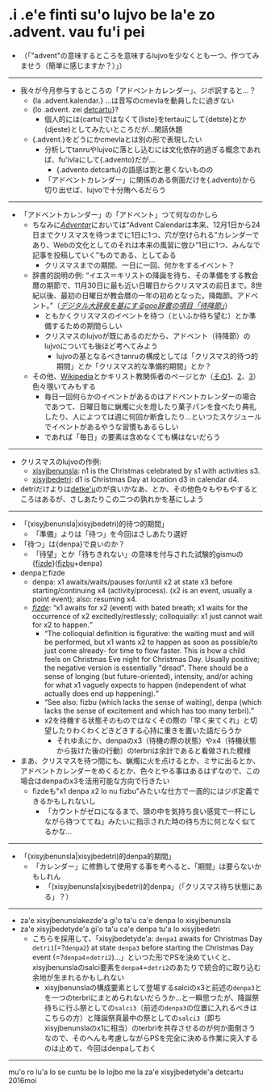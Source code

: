 # .i .e'e finti su'o lujvo be la'e zo .advent. vau fu'i pei
- （「"advent"の意味するところを意味するlujvoを少なくとも一つ、作つてみませう（簡単に感じますか？）」）

---
- 我々が今月参与するところの「アドベントカレンダー」、ジボ訳すると…？
  - {la .advent.kalendar.} …は音写のcmevlaを動員したに過ぎない
  - {lo .advent. zei [detcartu][zodetcartu]}?
    - 個人的には{cartu}ではなくて{liste}をtertauにして{detste}とか{djeste}としてみたいところだが…閑話休題
  - {.advent.}をどうにかcmevlaとは別の形で表現したい
    - 分析してtanruやlujvoに落とし込むには文化依存的過ぎる概念であれば、fu'ivlaにして{.advento}だが…
      - {.advento detcartu}の語感は割と悪くないものの
    - 「アドベントカレンダー」に関係のある側面だけを{.advento}から切り出せば、lujvoで十分賄へるだらう

---
- 「アドベントカレンダー」の「アドベント」つて何なのかしら
  - ちなみに<cite>[Adventar][adventar]</cite>においては<q>Advent Calendarは本来、12月1日から24日までクリスマスを待つまでに1日に1つ、穴が空けられる</q>カレンダーであり、Webの文化としてのそれは本来の風習に倣ひ<q>1日に1つ、みんなで記事を投稿していく</q>ものである、としてゐる
    - クリスマスまでの期間、一日に一回、何かをするイベント？
  - 辞書的説明の例: <q>イエス＝キリストの降誕を待ち、その準備をする教会暦の期節で、11月30日に最も近い日曜日からクリスマスの前日まで。8世紀以後、最初の日曜日が教会暦の一年の初めとなった。降臨節。アドベント。</q>（<cite>[デジタル大辞泉を基にするgoo辞書の項目「待降節」][goodai]</cite>）
    - ともかくクリスマスのイベントを待つ（といふか待ち望む）とか準備するための期間らしい
    - クリスマスのlujvoが既にあるのだから、アドベント（待降節）のlujvoについても後ほど考へてみよう
      - lujvoの基となるべきtanruの構成としては「クリスマス的待つ的期間」とか「クリスマス的な準備的期間」とか？
  - その他、[Wikipedia][wp]とかキリスト教関係者のページとか（[その1][x1]、[2][x2]、[3][x3]）色々覗いてみもする
    - 毎日一回何らかのイベントがあるのはアドベントカレンダーの場合であつて、日曜日毎に蝋燭に火を燈したり菓子パンを食べたり典礼したり、人によつては週に何回か断食したり…といつたスケジュールでイベントがあるやうな習慣もあるらしい
    - であれば「毎日」の要素は含めなくても構はないだらう

---
- クリスマスのlujvoの作例:
  - [xisyjbenunsla][zoxisyjbenunsla]: n1 is the Christmas celebrated by s1 with activities s3.
  - [xisyjbedetri][zoxisyjbedetri]: d1 is Christmas Day at location d3 in calendar d4.
- detriだけよりは[detke'u][zodetkehu]のが良いかなあ、とか、その他色々もやもやするところはあるが、さしあたりこの二つの孰れかを基にしよう

---
- 「(xisyjbenunsla|xisyjbedetri)的待つ的期間」
  - 「準備」よりは「待つ」を今回はさしあたり選好
- 「待つ」は{denpa}で良いのか？
  - 「待望」とか「待ちきれない」の意味を付与された試験的gismuの{[fizde][zofizde]}([fizbu][zofizbu]+denpa)
- denpaとfizde
  - denpa: x1 awaits/waits/pauses for/until x2 at state x3 before starting/continuing x4 (activity/process).
(x2 is an event, usually a point event); also: resuming x4.
  - <cite>[fizde][zofizde]</cite>: <q>x1 awaits for x2 (event) with bated breath; x1 waits for the occurrence of x2 excitedly/restlessly; colloquially: x1 just cannot wait for x2 to happen.</q>
    - <q>The colloquial definition is figurative: the waiting must and will be performed, but x1 wants x2 to happen as soon as possible/to just come already- for time to flow faster. This is how a child feels on Christmas Eve night for Christmas Day. Usually positive; the negative version is essentially "dread". There should be a sense of longing (but future-oriented), intensity, and/or aching for what x1 vaguely expects to happen (independent of what actually does end up happening).</q>
    - <q>See also: fizbu (which lacks the sense of waiting), denpa (which lacks the sense of excitement and which has too many terbri).</q>
    - x2を待機する状態そのものではなくその際の「早く来てくれ」と切望したりわくわくどきどきする心持に重きを置いた語だらうか
      - それゆゑにか、denpaのx3（待機の際の状態）やx4（待機状態から抜けた後の行動）のterbriは余計であると看做された模様
- まあ、クリスマスを待つ間にも、蝋燭に火を点けるとか、ミサに出るとか、アドベントカレンダーをめくるとか、色々とやる事はあるはずなので、この場合はdenpaのx3を活用可能な方向で行きたい
  - fizdeも"x1 denpa x2 lo nu fizbu"みたいな仕方で一面的にはジボ定義できるかもしれないし
    - 「カウントがゼロになるまで、頭の中を気持ち良い感覚で一杯にしながら待つててね」みたいに指示された時の待ち方に何となく似てるかな…

---
- 「(xisyjbenunsla|xisyjbedetri)的denpa的期間」
  - 「カレンダー」に修飾して使用する事を考へると、「期間」は要らないかもしれん
    - 「(xisyjbenunsla|xisyjbedetri)的denpa」（「クリスマス待ち状態にある」？）

---
- za'e xisyjbenunslakezde'a gi'o ta'u ca'e denpa lo xisyjbenunsla
- za'e xisyjbedetyde'a gi'o ta'u ca'e denpa tu'a lo xisyjbedetri
  - こちらを採用して、「xisyjbedetyde'a: `denpa1` awaits for Christmas Day `detri1`(=?`denpa2`) at state `denpa3` before starting the Christmas Day event (=?`denpa4`=`detri2`)...」といつた形でPSを決めていくと、xisyjbenunslaのsalci要素を`denpa4`=`detri2`のあたりで統合的に取り込む余地が生まれるかもしれない
    - xisyjbenunslaの構成要素として登場するsalciのx3と前述の`denpa3`とを一つのterbriにまとめられないだらうか…と一瞬思つたが、降誕祭待ちに行ふ祭としての`salci3`（前述の`denpa3`の位置に入れるべきはこちらの方）と降誕祭真最中の祭としての`salci3`（即ちxisyjbenunslaのx1に相当）のterbriを共存させるのが何か面倒さうなので、そのへんも考慮しながらPSを完全に決める作業に突入するのは止めて、今回はdenpaしておく

---
mu'o ro lu'a lo se cuntu be lo lojbo me la za'e xisyjbedetyde'a detcartu 2016moi

[adventar]: http://www.adventar.org/
[zodetcartu]: http://jbovlaste.lojban.org/dict/detcartu
[goodai]: http://dictionary.goo.ne.jp/jn/133061/meaning/m0u/
[wp]: https://ja.wikipedia.org/wiki/%E3%82%A2%E3%83%89%E3%83%99%E3%83%B3%E3%83%88#.E7.BF.92.E6.85.A3
[x1]: http://home.att.ne.jp/wood/aztak/advent.html
[x2]: http://www015.upp.so-net.ne.jp/tsuzukich/sekkyou/other3.htm
[x3]: http://catholic-ota.net/rousoku.html
[zoxisyjbenunsla]: http://jbovlaste.lojban.org/dict/xisyjbenunsla
[zoxisyjbedetri]: http://jbovlaste.lojban.org/dict/xisyjbedetri
[zodetkehu]: http://jbovlaste.lojban.org/dict/detke'u
[zofizde]: http://jbovlaste.lojban.org/dict/fizde
[zofizbu]: http://jbovlaste.lojban.org/dict/fizbu
